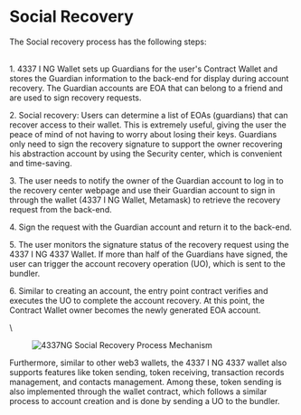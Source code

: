 # Social Recovery

The Social recovery process has the following steps:

\
1\. 4337 I NG Wallet sets up Guardians for the user's Contract Wallet and stores the Guardian information to the back-end for display during account recovery. The Guardian accounts are EOA that can belong to a friend and are used to sign recovery requests.

2\. Social recovery: Users can determine a list of EOAs (guardians) that can recover access to their wallet. This is extremely useful, giving the user the peace of mind of not having to worry about losing their keys. Guardians only need to sign the recovery signature to support the owner recovering his abstraction account by using the Security center, which is convenient and time-saving.

3\. The user needs to notify the owner of the Guardian account to log in to the recovery center webpage and use their Guardian account to sign in through the wallet (4337 I NG Wallet, Metamask) to retrieve the recovery request from the back-end.

4\. Sign the request with the Guardian account and return it to the back-end.

5\. The user monitors the signature status of the recovery request using the 4337 I NG 4337 Wallet. If more than half of the Guardians have signed, the user can trigger the account recovery operation (UO), which is sent to the bundler.

6\. Similar to creating an account, the entry point contract verifies and executes the UO to complete the account recovery. At this point, the  Contract Wallet owner becomes the newly generated EOA account.

\


<figure><img src="https://lh3.googleusercontent.com/zgqTfKehSmaUd8Zrc_UqGmXvza_XvqXCwj3Sqi2equujDjGdH3SMBuAaklyk5h4zYrNIiW9_jovKrhY2UVIMYLedTBSL0FnGfdLKqp6R781TEivEpluAcuPiIcTKYAfNxQxcBJcvL309U9483JIcxuc" alt="4337NG Social Recovery Process Mechanism "><figcaption></figcaption></figure>

Furthermore, similar to other web3 wallets, the 4337 I NG 4337 wallet also supports features like token sending, token receiving, transaction records management, and contacts management. Among these, token sending is also implemented through the wallet contract, which follows a similar process to account creation and is done by sending a UO to the bundler.
